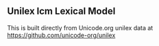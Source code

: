 Unilex lcm Lexical Model
----------------------

This is built directly from Unicode.org unilex data at
https://github.com/unicode-org/unilex
